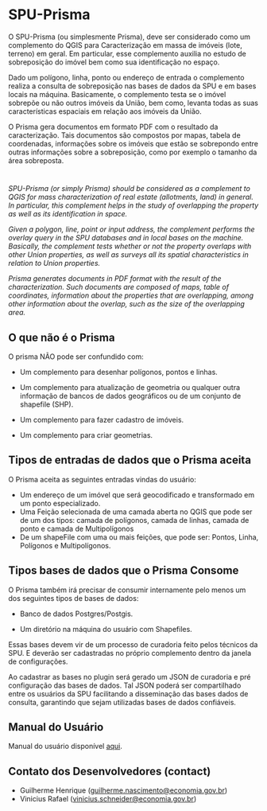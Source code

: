 # SPU-Prisma

O SPU-Prisma (ou simplesmente Prisma), deve ser considerado como um complemento do QGIS para Caracterização em massa de imóveis (lote, terreno) em geral. Em particular, esse complemento auxilia no estudo de sobreposição do imóvel bem como sua identificação no espaço. 

Dado um polígono, linha, ponto ou endereço de entrada o complemento realiza a consulta de sobreposição nas bases de dados da SPU e em bases locais na máquina. Basicamente, o complemento testa se o imóvel sobrepõe ou não outros imóveis da União, bem como, levanta todas as suas características espaciais em relação aos imóveis da União. 

O Prisma gera documentos em formato PDF com o resultado da caracterização. Tais documentos são compostos por mapas, tabela de coordenadas, informações sobre os imóveis que estão se sobrepondo entre outras informações sobre a sobreposição, como por exemplo o tamanho da área sobreposta. 


#

*SPU-Prisma (or simply Prisma) should be considered as a complement to QGIS for mass characterization of real estate (allotments, land) in general. In particular, this complement helps in the study of overlapping the property as well as its identification in space.*

*Given a polygon, line, point or input address, the complement performs the overlay query in the SPU databases and in local bases on the machine. Basically, the complement tests whether or not the property overlaps with other Union properties, as well as surveys all its spatial characteristics in relation to Union properties.*

*Prisma generates documents in PDF format with the result of the characterization. Such documents are composed of maps, table of coordinates, information about the properties that are overlapping, among other information about the overlap, such as the size of the overlapping area.*


## O que não é o Prisma

O prisma NÃO pode ser confundido com: 

* Um complemento para desenhar polígonos, pontos e linhas. 

* Um complemento para atualização de geometria ou qualquer outra informação de bancos de dados geográficos ou de um conjunto de shapefile (SHP). 

* Um complemento para fazer cadastro de imóveis. 

* Um complemento para criar geometrias. 

## Tipos de entradas de dados que o Prisma aceita 

O Prisma aceita as seguintes entradas vindas do usuário: 

* Um endereço de um imóvel que será geocodificado e transformado em um ponto especializado. 
* Uma Feição selecionada de uma camada aberta no QGIS que pode ser de um dos tipos: camada de polígonos, camada de linhas, camada de ponto e camada de Multipolígonos 
* De um shapeFile com uma ou mais feições, que pode ser: Pontos, Linha, Polígonos e Multipolígonos.


## Tipos bases de dados que o Prisma Consome

O Prisma também irá precisar de consumir internamente pelo menos um dos seguintes tipos de bases de dados: 

* Banco de dados Postgres/Postgis. 

* Um diretório na máquina do usuário com Shapefiles. 

Essas bases devem vir de um processo de curadoria feito pelos técnicos da SPU. E deverão ser cadastradas no próprio complemento dentro da janela de configurações.  

Ao cadastrar as bases no plugin será gerado um JSON de curadoria e pré configuração das bases de dados. Tal JSON poderá ser compartilhado entre os usuários da SPU facilitando a disseminação das bases dados de consulta, garantindo que sejam utilizadas bases de dados confiáveis.

## Manual do Usuário

Manual do usuário disponível [aqui](https://github.com/cgdag/SPU-Prisma/tree/master/docs/manual_usuario).

## Contato dos Desenvolvedores (contact)

* Guilherme Henrique (guilherme.nascimento@economia.gov.br)
* Vinicius Rafael (vinicius.schneider@economia.gov.br)
